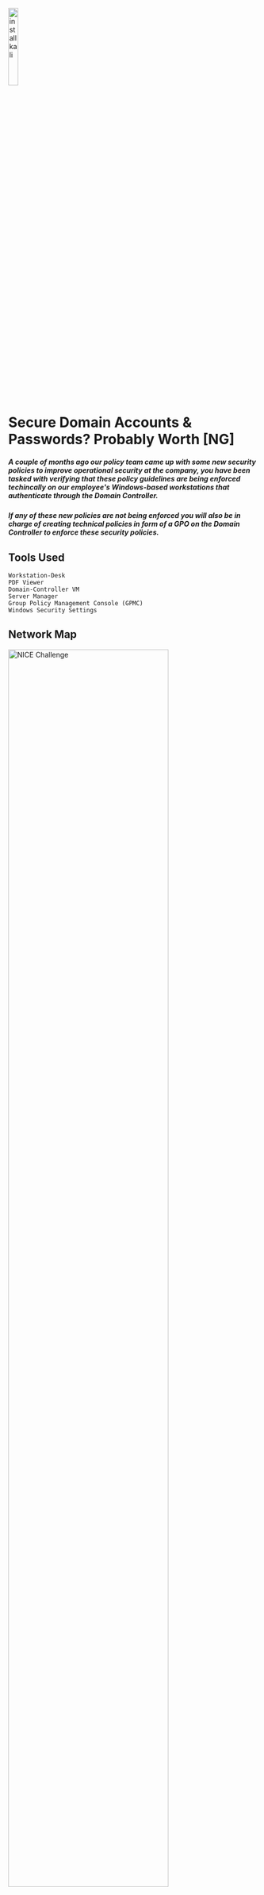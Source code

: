 <p align="left">
<img src="https://i.imgur.com/ARGlAoP.png" height="20%" width="20%" alt="install kali"/>
</p>
<h1>Secure Domain Accounts & Passwords? Probably Worth [NG]</h1>

##### A couple of months ago our policy team came up with some new security policies to improve operational security at the company, you have been tasked with verifying that these policy guidelines are being enforced techincally on our employee's Windows-based workstations that authenticate through the Domain Controller. 
    
##### If any of these new policies are not being enforced you will also be in charge of creating technical policies in form of a GPO on the Domain Controller to enforce these security policies.

## Tools Used

    Workstation-Desk
    PDF Viewer
    Domain-Controller VM
    Server Manager
    Group Policy Management Console (GPMC)
    Windows Security Settings

## Network Map
<img src="https://i.imgur.com/Ms9L7zn.jpeg" height="80%" width="80%" alt="NICE Challenge"/>
    
## Solution

##### I started by logging into the Workstation-Desk and navigating to the Network fileshare tab. I clicked on dasShare and opened the "Dynamic Arbitrary Solutions Policy" PDF to review the necessary policies.

##### Next, I logged into the Domain-Controller VM. In Server Manager, I accessed Group Policy Management, expanded Forest > daswebs.com > Group Policy Objects, and created a new GPO named "DasPol". I right-clicked on the new GPO and selected "edit".

##### In the editor, I navigated to "Computer Configuration" > "Policies" > "Windows Settings" > "Security Settings" > "Account Policies". 

##### I updated the Password Policy and Account Lockout Policy according to the PDF from Workstation-Desk.

##### Finally, I linked the new GPO to the domain by right-clicking the "daswebs.com" domain, selecting "Link an Existing GPO...", choosing "DasPol", and clicking "Detect Now".

<p align="center"><img src="https://i.imgur.com/O5RRGzC.png" height="80%" width="80%" alt="NICE Challenge"/>

<p align="center"><img src="https://i.imgur.com/z2vj0D2.png" height="80%" width="80%" alt="NICE Challenge"/>

<p align="center"><img src="https://i.imgur.com/PYkn3iW.png" height="80%" width="80%" alt="NICE Challenge"/>
<br />
<br />
</p>

<!--
 ```diff
- text in red
+ text in green
! text in orange
# text in gray
@@ text in purple (and bold)@@
